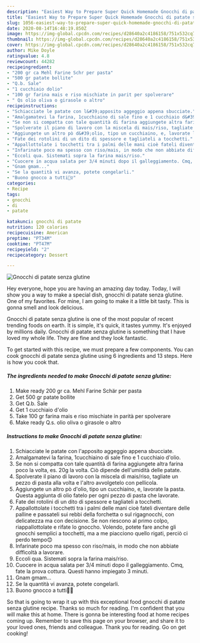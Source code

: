 ```yaml
---
description: "Easiest Way to Prepare Super Quick Homemade Gnocchi di patate senza glutine"
title: "Easiest Way to Prepare Super Quick Homemade Gnocchi di patate senza glutine"
slug: 1056-easiest-way-to-prepare-super-quick-homemade-gnocchi-di-patate-senza-glutine
date: 2020-08-14T16:48:19.850Z
image: https://img-global.cpcdn.com/recipes/d28640a2c4186158/751x532cq70/gnocchi-di-patate-senza-glutine-recipe-main-photo.jpg
thumbnail: https://img-global.cpcdn.com/recipes/d28640a2c4186158/751x532cq70/gnocchi-di-patate-senza-glutine-recipe-main-photo.jpg
cover: https://img-global.cpcdn.com/recipes/d28640a2c4186158/751x532cq70/gnocchi-di-patate-senza-glutine-recipe-main-photo.jpg
author: Mike Doyle
ratingvalue: 4.8
reviewcount: 44282
recipeingredient:
- "200 gr ca Mehl Farine Schr per pasta"
- "500 gr patate bollite"
- "Q.b. Sale"
- "1 cucchiaio dolio"
- "100 gr farina mais e riso mischiate in parit per spolverare"
- " Qs olio oliva o girasole o altro"
recipeinstructions:
- "Schiacciate le patate con l&#39;apposito aggeggio appena sbucciate."
- "Amalgamatevi la farina, 1cucchiaino di sale fino e 1 cucchiaio d&#39;olio."
- "Se non si compatta con tale quantità di farina aggiungete altra farina poco la volta, es. 20g la volta. Ciò dipende dell&#39;umidità delle patate."
- "Spolverate il piano di lavoro con la miscela di mais/riso, tagliate un pezzo di pasta alla volta e l&#39;altro avvolgetelo con pellicola."
- "Aggiungete un altro pò d&#39;olio, tipo un cucchiaino, e, lavorate la pasta. Questa aggiunta di olio fatelo per ogni pezzo di pasta che lavorate."
- "Fate dei rotolini di un dito di spessore e tagliateli a tocchetti."
- "Appallottolate i tocchetti tra i palmi delle mani cioè fateli diventare delle palline e passateli sui rebbi della forchetta o sul rigagnocchi, con delicatezza ma con decisione. Se non riescono al primo colpo, riappallottolate e rifate lo gnoccho. Volendo, potete fare anche gli gnocchi semplici a tocchetti, ma a me piacciono quello rigati, perciò ci perdo tempo😊"
- "Infarinate poco ma spesso con riso/mais, in modo che non abbiate difficoltà a lavorare."
- "Eccoli qua. Sistemati sopra la farina mais/riso."
- "Cuocere in acqua salata per 3/4 minuti dopo il galleggiamento. Cmq, fate la prova cottura. Questi hanno impiegato 3 minuti."
- "Gnam gmam..."
- "Se la quantità vi avanza, potete congelarli."
- "Buono gnocco a tutti🙋‍♀️"
categories:
- Recipe
tags:
- gnocchi
- di
- patate

katakunci: gnocchi di patate 
nutrition: 120 calories
recipecuisine: American
preptime: "PT34M"
cooktime: "PT47M"
recipeyield: "2"
recipecategory: Dessert

---
```



![Gnocchi di patate senza glutine](https://img-global.cpcdn.com/recipes/d28640a2c4186158/751x532cq70/gnocchi-di-patate-senza-glutine-recipe-main-photo.jpg)

Hey everyone, hope you are having an amazing day today. Today, I will show you a way to make a special dish, gnocchi di patate senza glutine. One of my favorites. For mine, I am going to make it a little bit tasty. This is gonna smell and look delicious.

Gnocchi di patate senza glutine is one of the most popular of recent trending foods on earth. It is simple, it's quick, it tastes yummy. It's enjoyed by millions daily. Gnocchi di patate senza glutine is something that I have loved my whole life. They are fine and they look fantastic.




To get started with this recipe, we must prepare a few components. You can cook gnocchi di patate senza glutine using 6 ingredients and 13 steps. Here is how you cook that.

<!--inarticleads1-->

##### The ingredients needed to make Gnocchi di patate senza glutine:

1. Make ready 200 gr ca. Mehl Farine Schär per pasta
1. Get 500 gr patate bollite
1. Get Q.b. Sale
1. Get 1 cucchiaio d&#39;olio
1. Take 100 gr farina mais e riso mischiate in parità per spolverare
1. Make ready  Q.s. olio oliva o girasole o altro




<!--inarticleads2-->

##### Instructions to make Gnocchi di patate senza glutine:

1. Schiacciate le patate con l&#39;apposito aggeggio appena sbucciate.
1. Amalgamatevi la farina, 1cucchiaino di sale fino e 1 cucchiaio d&#39;olio.
1. Se non si compatta con tale quantità di farina aggiungete altra farina poco la volta, es. 20g la volta. Ciò dipende dell&#39;umidità delle patate.
1. Spolverate il piano di lavoro con la miscela di mais/riso, tagliate un pezzo di pasta alla volta e l&#39;altro avvolgetelo con pellicola.
1. Aggiungete un altro pò d&#39;olio, tipo un cucchiaino, e, lavorate la pasta. Questa aggiunta di olio fatelo per ogni pezzo di pasta che lavorate.
1. Fate dei rotolini di un dito di spessore e tagliateli a tocchetti.
1. Appallottolate i tocchetti tra i palmi delle mani cioè fateli diventare delle palline e passateli sui rebbi della forchetta o sul rigagnocchi, con delicatezza ma con decisione. Se non riescono al primo colpo, riappallottolate e rifate lo gnoccho. Volendo, potete fare anche gli gnocchi semplici a tocchetti, ma a me piacciono quello rigati, perciò ci perdo tempo😊
1. Infarinate poco ma spesso con riso/mais, in modo che non abbiate difficoltà a lavorare.
1. Eccoli qua. Sistemati sopra la farina mais/riso.
1. Cuocere in acqua salata per 3/4 minuti dopo il galleggiamento. Cmq, fate la prova cottura. Questi hanno impiegato 3 minuti.
1. Gnam gmam...
1. Se la quantità vi avanza, potete congelarli.
1. Buono gnocco a tutti🙋‍♀️




So that is going to wrap it up with this exceptional food gnocchi di patate senza glutine recipe. Thanks so much for reading. I'm confident that you will make this at home. There is gonna be interesting food at home recipes coming up. Remember to save this page on your browser, and share it to your loved ones, friends and colleague. Thank you for reading. Go on get cooking!
